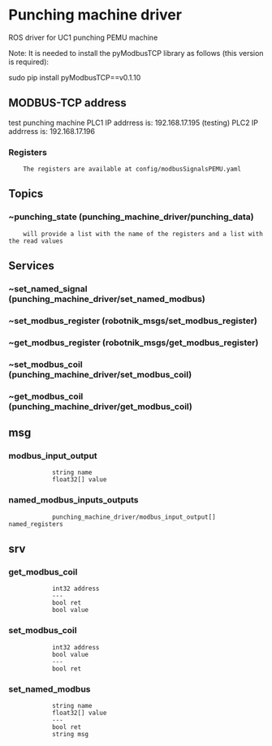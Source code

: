 # Punching machine driver

ROS driver for UC1 punching PEMU machine 

Note:
It is needed to install the pyModbusTCP library as follows (this version is required):

sudo pip install pyModbusTCP==v0.1.10

## MODBUS-TCP address

test punching machine
PLC1      IP addrress is: 192.168.17.195 (testing)
PLC2      IP addrress is: 192.168.17.196

### Registers

        The registers are available at config/modbusSignalsPEMU.yaml

## Topics

### ~punching_state (punching_machine_driver/punching_data)
        will provide a list with the name of the registers and a list with the read values

## Services

### ~set_named_signal (punching_machine_driver/set_named_modbus)
### ~set_modbus_register (robotnik_msgs/set_modbus_register)
### ~get_modbus_register (robotnik_msgs/get_modbus_register)
### ~set_modbus_coil (punching_machine_driver/set_modbus_coil)
### ~get_modbus_coil (punching_machine_driver/get_modbus_coil)

## msg

### modbus_input_output
                string name
                float32[] value

### named_modbus_inputs_outputs
                punching_machine_driver/modbus_input_output[] named_registers

## srv

### get_modbus_coil
                int32 address
                ---
                bool ret 
                bool value

### set_modbus_coil
                int32 address
                bool value
                ---
                bool ret 

### set_named_modbus
                string name
                float32[] value
                ---
                bool ret
                string msg
